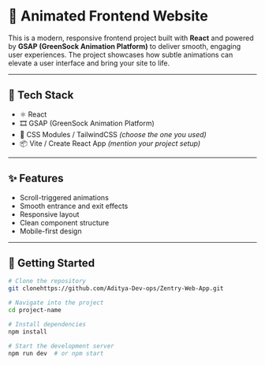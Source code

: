 # 🌟 Animated Frontend Website

This is a modern, responsive frontend project built with **React** and powered by **GSAP (GreenSock Animation Platform)** to deliver smooth, engaging user experiences. The project showcases how subtle animations can elevate a user interface and bring your site to life.

---

## 🔧 Tech Stack

- ⚛️ React  
- 🎞️ GSAP (GreenSock Animation Platform)  
- 💅 CSS Modules / TailwindCSS *(choose the one you used)*  
- 📦 Vite / Create React App *(mention your project setup)*

---

## ✨ Features

- Scroll-triggered animations  
- Smooth entrance and exit effects  
- Responsive layout  
- Clean component structure  
- Mobile-first design

---

## 🚀 Getting Started

```bash
# Clone the repository
git clonehttps://github.com/Aditya-Dev-ops/Zentry-Web-App.git 

# Navigate into the project
cd project-name

# Install dependencies
npm install

# Start the development server
npm run dev  # or npm start
